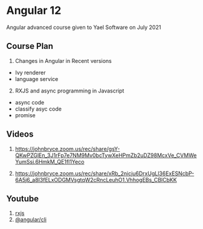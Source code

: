 # Angular 12

Angular advanced course given to Yael Software on July 2021

## Course Plan

1. Changes in Angular in Recent versions
  - Ivy renderer
  - language service
  
2. RXJS and async programming in Javascript
  - async code
  - classify asyc code
  - promise
  
  
## Videos

1. https://johnbryce.zoom.us/rec/share/gsY-QKwPZGlEn_3J1rFp7e7NM9Mv0bcTywXeHPmZb2uDZ98McxVe_CVMWeYumSsj.6HmkM_QE1fl1Yeco

2. https://johnbryce.zoom.us/rec/share/xRb_2nicju6DrxUgLl36ExESNcbP-6A5j6_a8I3fELxODGMVsgtqW2cRncLeuhO1.VhhogEBs_CBlCbKK

## Youtube

1. [rxjs](https://www.youtube.com/watch?v=rLPW1VowY1E)
2. [@angular/cli](https://www.youtube.com/watch?v=Ob7KZnZFZRk)